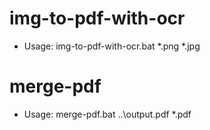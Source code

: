 # img-to-pdf-with-ocr
  * Usage: img-to-pdf-with-ocr.bat *.png *.jpg

# merge-pdf
  * Usage: merge-pdf.bat ..\output.pdf *.pdf
